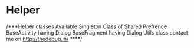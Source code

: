 # Helper

/***Helper classes Available 
    Singleton Class of Shared Prefrence
    BaseActivity having Dialog
    BaseFragment having Dialog
    Utils class
    contact me on http://thedebug.in/
    ****/

